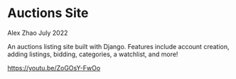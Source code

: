 # Auctions Site
Alex Zhao
July 2022

An auctions listing site built with Django. Features include account creation, adding listings, bidding, categories, a watchlist, and more!

https://youtu.be/ZoGOsY-FwOo
